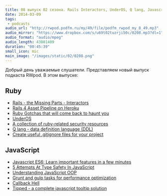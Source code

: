 ```yaml
---
title: 08 выпуск 02 сезона. Rails Interactors, UnderOS, Q lang, Javascript ES6, Callback Hell, Tipped и прочее
date: 2014-03-09
tags:
 - podcasts
audio_url: "http://rwpod.podfm.ru/my/49/file/podfm_rwpod_my_8_49.mp3"
audio_mirror: "https://www.dropbox.com/s/u69t02tuzrji50c/0208.mp3?dl=1"
audio_format: "audio/mpeg"
audio_length: 43881409
duration: "00:45:39"
small_icon: mic
main_image: "/images/static/02/0208.png"
---
```


Добрый день уважаемые слушатели. Представляем новый выпуск подкаста RWpod. В этом выпуске:

## Ruby

 - [Rails - the Missing Parts - Interactors](http://eng.joingrouper.com/blog/2014/03/03/rails-the-missing-parts-interactors)
 - [Rails 4 Asset Pipeline on Heroku](https://devcenter.heroku.com/articles/rails-4-asset-pipeline)
 - [Ruby Gotchas that will come back to haunt you](http://blog.elpassion.com/ruby-gotchas/)
 - [UnderOS](http://under-os.com/)
 - [A collection of ruby-related security resources](http://rubysecurity.info/)
 - [Q lang - data definition language (DDL)](http://www.q-lang.io/)
 - [Create useful .gitignore files for your project](http://www.gitignore.io/)

## JavaScript

 - [Javascript ES6: Learn important features in a few minutes](http://www.frontendjournal.com/javascript-es6-learn-important-features-in-a-few-minutes/)
 - [5 Attempts At Type Safety In JavaScript](http://nightlight.conductor.com/5-attempts-type-safety-javascript/)
 - [Understanding JavaScript OOP](http://robotlolita.github.io/2011/10/09/understanding-javascript-oop.html)
 - [Grunt and gulp tasks for performance optimization](http://yeoman.io/blog/performance-optimization.html)
 - [Callback Hell](http://callbackhell.com/)
 - [Tipped - a complete javascript tooltip solution](http://www.tippedjs.com/)

<!--more-->

